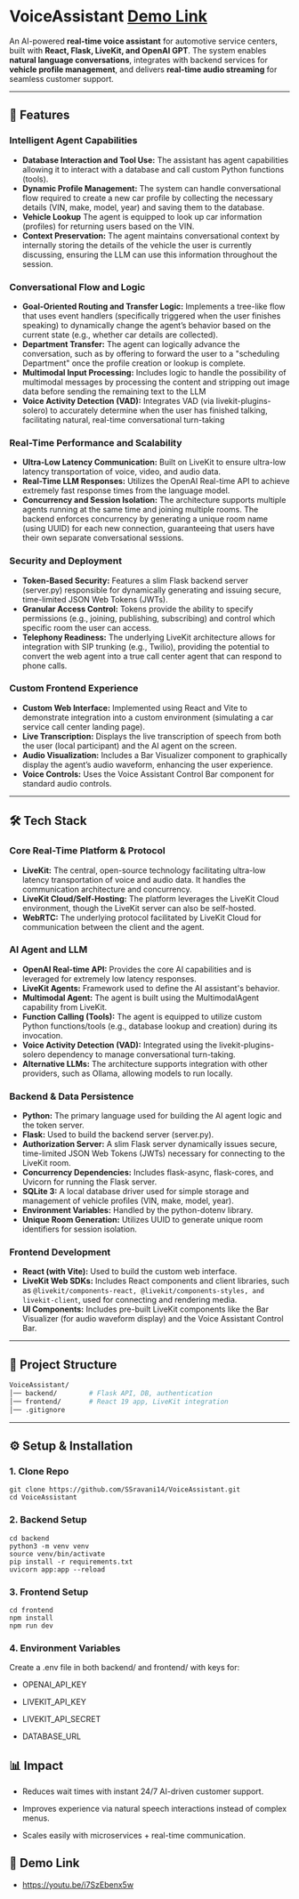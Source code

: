 # VoiceAssistant  [Demo Link](https://youtu.be/i7SzEbenx5w)

An AI-powered **real-time voice assistant** for automotive service centers, built with **React, Flask, LiveKit, and OpenAI GPT**. The system enables **natural language conversations**, integrates with backend services for **vehicle profile management**, and delivers **real-time audio streaming** for seamless customer support.  

---

## 🚀 Features  
### Intelligent Agent Capabilities
- **Database Interaction and Tool Use:** The assistant has agent capabilities allowing it to interact with a database and call custom Python functions (tools).
- **Dynamic Profile Management:** The system can handle conversational flow required to create a new car profile by collecting the necessary details (VIN, make, model, year) and saving them to the database.  
- **Vehicle Lookup** The agent is equipped to look up car information (profiles) for returning users based on the VIN.  
- **Context Preservation:** The agent maintains conversational context by internally storing the details of the vehicle the user is currently discussing, ensuring the LLM can use this information throughout the session.
### Conversational Flow and Logic
- **Goal-Oriented Routing and Transfer Logic:** Implements a tree-like flow that uses event handlers (specifically triggered when the user finishes speaking) to dynamically change the agent’s behavior based on the current state (e.g., whether car details are collected).
- **Department Transfer:** The agent can logically advance the conversation, such as by offering to forward the user to a "scheduling Department" once the profile creation or lookup is complete.
- **Multimodal Input Processing:** Includes logic to handle the possibility of multimodal messages by processing the content and stripping out image data before sending the remaining text to the LLM
- **Voice Activity Detection (VAD):** Integrates VAD (via livekit-plugins-solero) to accurately determine when the user has finished talking, facilitating natural, real-time conversational turn-taking

 ### Real-Time Performance and Scalability
- **Ultra-Low Latency Communication:** Built on LiveKit to ensure ultra-low latency transportation of voice, video, and audio data.
- **Real-Time LLM Responses:** Utilizes the OpenAI Real-time API to achieve extremely fast response times from the language model.
- **Concurrency and Session Isolation:** The architecture supports multiple agents running at the same time and joining multiple rooms. The backend enforces concurrency by generating a unique room name (using UUID) for each new connection, guaranteeing that users have their own separate conversational sessions.

### Security and Deployment
- **Token-Based Security:** Features a slim Flask backend server (server.py) responsible for dynamically generating and issuing secure, time-limited JSON Web Tokens (JWTs).
- **Granular Access Control:** Tokens provide the ability to specify permissions (e.g., joining, publishing, subscribing) and control which specific room the user can access.
- **Telephony Readiness:** The underlying LiveKit architecture allows for integration with SIP trunking (e.g., Twilio), providing the potential to convert the web agent into a true call center agent that can respond to phone calls.

### Custom Frontend Experience
- **Custom Web Interface:** Implemented using React and Vite to demonstrate integration into a custom environment (simulating a car service call center landing page).
- **Live Transcription:** Displays the live transcription of speech from both the user (local participant) and the AI agent on the screen.
- **Audio Visualization:** Includes a Bar Visualizer component to graphically display the agent’s audio waveform, enhancing the user experience.
- **Voice Controls:** Uses the Voice Assistant Control Bar component for standard audio controls.
---

## 🛠️ Tech Stack 
### Core Real-Time Platform & Protocol
- **LiveKit:** The central, open-source technology facilitating ultra-low latency transportation of voice and audio data. It handles the communication architecture and concurrency.
- **LiveKit Cloud/Self-Hosting:** The platform leverages the LiveKit Cloud environment, though the LiveKit server can also be self-hosted.
- **WebRTC:** The underlying protocol facilitated by LiveKit Cloud for communication between the client and the agent.
### AI Agent and LLM
- **OpenAI Real-time API:** Provides the core AI capabilities and is leveraged for extremely low latency responses.
- **LiveKit Agents:** Framework used to define the AI assistant's behavior.
- **Multimodal Agent:** The agent is built using the MultimodalAgent capability from LiveKit.
- **Function Calling (Tools):** The agent is equipped to utilize custom Python functions/tools (e.g., database lookup and creation) during its invocation.
- **Voice Activity Detection (VAD):** Integrated using the livekit-plugins-solero dependency to manage conversational turn-taking.
- **Alternative LLMs:** The architecture supports integration with other providers, such as Ollama, allowing models to run locally.
### Backend & Data Persistence
- **Python:** The primary language used for building the AI agent logic and the token server.
- **Flask:** Used to build the backend server (server.py).
- **Authorization Server:** A slim Flask server dynamically issues secure, time-limited JSON Web Tokens (JWTs) necessary for connecting to the LiveKit room.
- **Concurrency Dependencies:** Includes flask-async, flask-cores, and Uvicorn for running the Flask server.
- **SQLite 3:** A local database driver used for simple storage and management of vehicle profiles (VIN, make, model, year).
- **Environment Variables:** Handled by the python-dotenv library.
- **Unique Room Generation:** Utilizes UUID to generate unique room identifiers for session isolation.
### Frontend Development
- **React (with Vite):** Used to build the custom web interface.
- **LiveKit Web SDKs:** Includes React components and client libraries, such as ``` @livekit/components-react, @livekit/components-styles, and livekit-client ```, used for connecting and rendering media.
- **UI Components:** Includes pre-built LiveKit components like the Bar Visualizer (for audio waveform display) and the Voice Assistant Control Bar. 

---

## 📂 Project Structure  
```bash
VoiceAssistant/
│── backend/        # Flask API, DB, authentication
│── frontend/       # React 19 app, LiveKit integration
│── .gitignore
```

---
## ⚙️ Setup & Installation
### 1. Clone Repo
```
git clone https://github.com/SSravani14/VoiceAssistant.git
cd VoiceAssistant
```
### 2. Backend Setup
```
cd backend
python3 -m venv venv
source venv/bin/activate
pip install -r requirements.txt
uvicorn app:app --reload
```

### 3. Frontend Setup
```
cd frontend
npm install
npm run dev
```

### 4. Environment Variables
Create a .env file in both backend/ and frontend/ with keys for:

- OPENAI_API_KEY

- LIVEKIT_API_KEY

- LIVEKIT_API_SECRET

- DATABASE_URL

## 📊 Impact

- Reduces wait times with instant 24/7 AI-driven customer support.

- Improves experience via natural speech interactions instead of complex menus.

- Scales easily with microservices + real-time communication.

## 🔗 Demo Link
- https://youtu.be/i7SzEbenx5w

